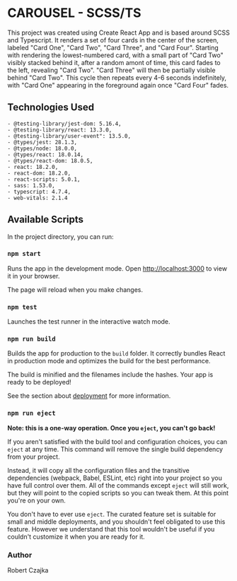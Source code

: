 # CAROUSEL - SCSS/TS

This project was created using Create React App and is based around SCSS and Typescript.  It renders a set of four cards in the center of the screen, labeled "Card One", "Card Two", "Card Three", and "Card Four".  Starting with rendering the lowest-numbered card, with a small part of "Card Two" visibly stacked behind it, after a random amont of time, this card fades to the left, revealing "Card Two".  "Card Three" will then be partially visible behind "Card Two".  This cycle then repeats every 4-6 seconds indefinitely, with "Card One" appearing in the foreground again once "Card Four" fades.

## Technologies Used

    - @testing-library/jest-dom: 5.16.4,
    - @testing-library/react: 13.3.0,
    - @testing-library/user-event": 13.5.0,
    - @types/jest: 28.1.3,
    - @types/node: 18.0.0,
    - @types/react: 18.0.14,
    - @types/react-dom: 18.0.5,
    - react: 18.2.0,
    - react-dom: 18.2.0,
    - react-scripts: 5.0.1,
    - sass: 1.53.0,
    - typescript: 4.7.4,
    - web-vitals: 2.1.4

## Available Scripts

In the project directory, you can run:

### `npm start`

Runs the app in the development mode.
Open [http://localhost:3000](http://localhost:3000) to view it in your browser.

The page will reload when you make changes.

### `npm test`

Launches the test runner in the interactive watch mode.

### `npm run build`

Builds the app for production to the `build` folder.
It correctly bundles React in production mode and optimizes the build for the best performance.

The build is minified and the filenames include the hashes.
Your app is ready to be deployed!

See the section about [deployment](https://facebook.github.io/create-react-app/docs/deployment) for more information.

### `npm run eject`

**Note: this is a one-way operation. Once you `eject`, you can't go back!**

If you aren't satisfied with the build tool and configuration choices, you can `eject` at any time. This command will remove the single build dependency from your project.

Instead, it will copy all the configuration files and the transitive dependencies (webpack, Babel, ESLint, etc) right into your project so you have full control over them. All of the commands except `eject` will still work, but they will point to the copied scripts so you can tweak them. At this point you're on your own.

You don't have to ever use `eject`. The curated feature set is suitable for small and middle deployments, and you shouldn't feel obligated to use this feature. However we understand that this tool wouldn't be useful if you couldn't customize it when you are ready for it.

### Author

Robert Czajka

